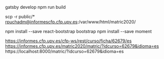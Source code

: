
gatsby develop
npm run build

scp -r public/* rpuchadm@informescfp.cfp.upv.es:/var/www/html/matric2020/

npm install --save react-bootstrap bootstrap
npm install --save moment

https://informes.cfp.upv.es/cfp-ws/rest/curso/ficha/62679/es
https://informes.cfp.upv.es/matric2020/matric/?idcurso=62679&idioma=es
https://localhost:8000/matric/?idcurso=62679&idioma=es
